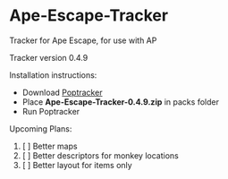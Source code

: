 # Ape-Escape-Tracker

Tracker for Ape Escape, for use with AP

Tracker version 0.4.9

Installation instructions:

- Download [Poptracker](https://github.com/black-sliver/PopTracker/releases)
- Place **Ape-Escape-Tracker-0.4.9.zip** in packs folder
- Run Poptracker

Upcoming Plans:
1. [ ] Better maps
2. [ ] Better descriptors for monkey locations
3. [ ] Better layout for items only
